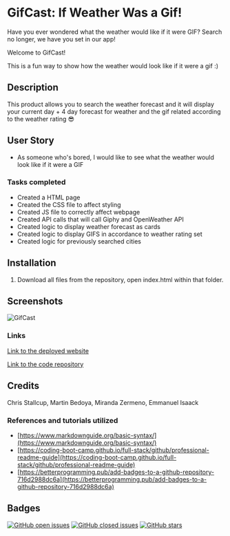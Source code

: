 # **GifCast: If Weather Was a Gif!**
Have you ever wondered what the weather would like if it were GIF? Search no longer, we have you set in our app!

Welcome to GifCast!

This is a fun way to show how the weather would look like if it were a gif :)

## Description

This product allows you to search the weather forecast and it will display your current day + 4 day forecast for weather and the gif related according to the weather rating 😎 

## User Story

* As someone who's bored, I would like to see what the weather would look like if it were a GIF 

### **Tasks completed**
* Created a HTML page
* Created the CSS file to affect styling
* Created JS file to correctly affect webpage
* Created API calls that will call Giphy and OpenWeather API
* Created logic to display weather forecast as cards
* Created logic to display GIFS in accordance to weather rating set
* Created logic for previously searched cities


## Installation

1. Download all files from the repository, open index.html within that folder.



## Screenshots

![GifCast](./assets/image/GifCast.gif)


### **Links**

[Link to the deployed website](https://mrtofuuu.github.io/GifCast/)

[Link to the code repository](https://github.com/MrTofuuu/GifCast)




## Credits
Chris Stallcup, Martin Bedoya, Miranda Zermeno, Emmanuel Isaack


### References and tutorials utilized
* [https://www.markdownguide.org/basic-syntax/](https://www.markdownguide.org/basic-syntax/)
* [https://coding-boot-camp.github.io/full-stack/github/professional-readme-guide](https://coding-boot-camp.github.io/full-stack/github/professional-readme-guide)
* [https://betterprogramming.pub/add-badges-to-a-github-repository-716d2988dc6a](https://betterprogramming.pub/add-badges-to-a-github-repository-716d2988dc6a)


## Badges

[![GitHub open issues](https://img.shields.io/github/issues/MrTofuuu/GifCast?style=for-the-badge)](https://github.com/MrTofuuu/GifCast/issues)
[![GitHub closed issues](https://img.shields.io/github/issues-closed/MrTofuuu/GifCast?style=for-the-badge)](https://img.shields.io/github/issues-closed/MrTofuuu/GifCast?style=for-the-badge)
[![GitHub stars](https://img.shields.io/github/stars/MrTofuuu/GifCast?style=for-the-badge)](https://github.com/MrTofuuu/GifCast/stargazers)



